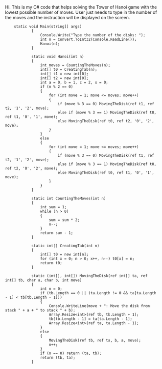 Hi. This is my C# code that helps solving the Tower of Hanoi game with the lowest possible number of moves. User just needs to type in the number of the moves and the instruction will be displayed on the screen.	







        static void Main(string[] args)
                {
                    Console.Write("Type the number of the disks: ");
                    int n = Convert.ToInt32(Console.ReadLine());
                    Hanoi(n);
                }

                static void Hanoi(int n)
                {
                    int moves = CountingTheMoves(n);
                    int[] t0 = CreatingTab(n);
                    int[] t1 = new int[0];
                    int[] t2 = new int[0];
                    int a = 0, b = 1, c = 2, x = 0;
                    if (n % 2 == 0)
                    {
                        for (int move = 1; move <= moves; move++)
                        {
                            if (move % 3 == 0) MovingTheDisk(ref t1, ref t2, '1', '2', move);
                            else if (move % 3 == 1) MovingTheDisk(ref t0, ref t1, '0', '1', move);
                            else MovingTheDisk(ref t0, ref t2, '0', '2', move);
                        }
                    }
                    else
                    {
                        for (int move = 1; move <= moves; move++)
                        {
                            if (move % 3 == 0) MovingTheDisk(ref t1, ref t2, '1', '2', move);
                            else if (move % 3 == 1) MovingTheDisk(ref t0, ref t2, '0', '2', move);
                            else MovingTheDisk(ref t0, ref t1, '0', '1', move);
                        }
                    }
                }

                static int CountingTheMoves(int n)
                {
                    int sum = 1;
                    while (n > 0)
                    {
                        sum = sum * 2;
                        n--;
                    }
                    return sum - 1;
                }

                static int[] CreatingTab(int n)
                {
                    int[] t0 = new int[n];
                    for (int x = 0; n > 0; x++, n--) t0[x] = n;
                    return t0;
                }

                static (int[], int[]) MovingTheDisk(ref int[] ta, ref int[] tb, char a, char b, int move)
                {
                    int n = 0;
                    if (tb.Length == 0 || (ta.Length != 0 && ta[ta.Length - 1] < tb[tb.Length - 1]))
                    {
                        Console.WriteLine(move + ": Move the disk from stack " + a + " to stack " + b);
                        Array.Resize<int>(ref tb, tb.Length + 1);
                        tb[tb.Length - 1] = ta[ta.Length - 1];
                        Array.Resize<int>(ref ta, ta.Length - 1);
                    }
                    else
                    {
                        MovingTheDisk(ref tb, ref ta, b, a, move);
                        n++;
                    }
                    if (n == 0) return (ta, tb);
                    return (tb, ta);
                }
